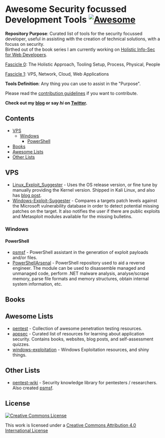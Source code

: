 # Awesome Security focussed Development Tools [![Awesome](https://cdn.rawgit.com/sindresorhus/awesome/d7305f38d29fed78fa85652e3a63e154dd8e8829/media/badge.svg)](https://github.com/sindresorhus/awesome)

**Repository Purpose**: Curated list of tools for the security focussed developer, useful in assisting with the creation of technical solutions, with a focuss on security.  
Birthed out of the book series I am currently working on [Holistic Info-Sec for Web Developers](https://leanpub.com/b/holisticinfosecforwebdevelopers).  

[Fascicle 0](https://github.com/binarymist/HolisticInfoSec-For-WebDevelopers-Fascicle0): The Holistic Approach, Tooling Setup, Process, Physical, People

[Fascicle 1](https://github.com/binarymist/HolisticInfoSec-For-WebDevelopers-Fascicle1): VPS, Network, Cloud, Web Applications

**Tools Definition**: Any thing you can use to assist in the "Purpose".

Please read the [contribution guidelines](contributing.md) if you want to contribute.

**Check out my [blog](https://blog.binarymist.net) or say *hi* on [Twitter](https://twitter.com/binarymist).**

## Contents

* [VPS](#vps)
  * [Windows](#vps-windows)
    * [PowerShell](#vps-windows-powershell)
* [Books](#books)
* [Awesome Lists](#awesome-lists)
* [Other Lists](#other-lists)







## VPS

* [Linux_Exploit_Suggester](https://github.com/PenturaLabs/Linux_Exploit_Suggester) - Uses the OS release version, or fine tune by manually providing the Kernel version. Shipped in Kali Linux, and also has [blog post](https://penturalabs.wordpress.com/2013/08/26/linux-exploit-suggester/).
* [Windows-Exploit-Suggester](https://github.com/GDSSecurity/Windows-Exploit-Suggester) - Compares a targets patch levels against the Microsoft vulnerability database in order to detect potential missing patches on the target. It also notifies the user if there are public exploits and Metasploit modules available for the missing bulletins.

### Windows <a id="vps-windows"/>

#### PowerShell <a id="vps-windows-powershell"/>

* [psmsf](https://github.com/nixawk/psmsf) - PowerShell assistant in the generation of exploit payloads and/or files. 
* [PowerShellArsenal](https://github.com/mattifestation/PowerShellArsenal) - PowerShell repository used to aid a reverse engineer. The module can be used to disassemble managed and unmanaged code, perform .NET malware analysis, analyse/scrape memory, parse file formats and memory structures, obtain internal system information, etc.

## Books


## Awesome Lists

* [pentest](https://github.com/enaqx/awesome-pentest) - Collection of awesome penetration testing resources.
* [appsec](https://github.com/binarymist/awesome-appsec) - Curated list of resources for learning about application security. Contains books, websites, blog posts, and self-assessment quizzes.
* [windows-exploitation](https://github.com/enddo/awesome-windows-exploitation) - Windows Exploitation resources, and shiny things.

## Other Lists

* [pentest-wiki](https://github.com/nixawk/pentest-wiki) - Security knowledge library for pentesters / researchers. Also created [psmsf](https://github.com/nixawk/psmsf).

## License

[![Creative Commons License](http://i.creativecommons.org/l/by/4.0/88x31.png)](https://creativecommons.org/licenses/by/4.0/)

This work is licensed under a [Creative Commons Attribution 4.0 International License](http://creativecommons.org/licenses/by/4.0/)
